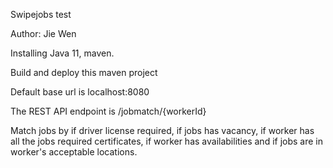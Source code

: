 Swipejobs test

Author: Jie Wen

Installing Java 11, maven.

Build and deploy this maven project

Default base url is localhost:8080

The REST API endpoint is /jobmatch/{workerId}

Match jobs by if driver license required, if jobs has vacancy, if worker has all the jobs required certificates, if worker has availabilities and if jobs are in worker's acceptable locations.
